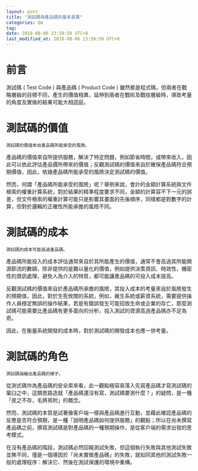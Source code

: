 ```yaml
---
layout: post
title: "測試碼與產品碼的基本差異"
categories: QA
tag: 
date: 2018-08-06 23:59:59 UTC+8 
last_modified_at: 2018-08-06 23:59:59 UTC+8 
---
```


# 前言

測試碼 ( Test Code ) 與產品碼 ( Product Code ) 雖然都是程式碼，但兩者在戰略層級的目標不同，產生的價值相異，延伸到兩者在戰術及戰技層級時，導致考量的角度及實做的結果可能大相逕庭。

# 測試碼的價值

    測試碼的價值來自產品碼所能承受的風險。

產品碼的價值來自所提供服務，解決了特定問題，例如節省時間，或帶來收入，因此可以依此評估產品價所帶來的價值；反觀測試碼的價值來自於確保產品碼符合預期價值，因此，依據產品碼所能承受的風險決定測試碼的價值。

然而，何謂「產品碼所能承受的風險」呢？舉例來說，會計的金額計算系統與文件檢索的權重計算系統，對於結果的精準程度要求不同，金額的計算容不下一元的誤差，但文件檢索的權重計算可能只是影響其畫面的先後順序，同樣都是對數字的計算，但對於邏輯的正確性所能承擔的風險不同。

# 測試碼的成本

    測試碼的成本可能高過產品碼。

產品碼所能投入的成本評估通常來自於其所能產生的價值，通常不會高過其所能開源節流的數額，除非提供的是難以量化的價值，例如提供決策資訊、時效性，機密性的資訊處理，避免人為介入的特質，都可能讓產品碼的可投入成本提高。

反觀測試碼的價值來自於產品碼所承擔的風險，其投入成本的考量來自於風險發生的預期值，因此，對於生死攸關的系統，例如，維生系統或薪資系統，需要提供操作人員穩定無誤的操作結果，若是有錯誤發生可能招致生命或企業的存亡，那麼測試碼可能需要比產品碼有更多面向的分析，投入測試的資源高過產品碼亦不足為奇。

因此，在衡量系統開發的成本時，對於測試碼的開發成本也應一併考量。

# 測試碼的角色

    測試碼描繪出產品碼的樣子。

從測式碼作為產品碼的安全索來看，此一觀點極容易落入先寫產品碼才寫測試碼的窠臼之中，這類思路造就「產品碼還沒有寫，測試碼要測什麼？」的疑問，是一種「皮之不存，毛將焉附」的概念。

然而，測試碼的本質是試著像客戶端一樣與產品碼進行互動，並藉此確認產品碼的反應是否符合預期，是一種「說明產品碼如何提供服務」的觀點；所以在尚未撰寫產品碼之前，撰寫測試碼是對產品碼的一種預期操作，是從客戶端的需求出發的思考模式。

在沒有產品碼的階段，測試碼必然回報測試失敗，但這個執行失敗與其他測試失敗並無不同，僅是一個導因於「尚未實做產品碼」的失敗，就如同其他的測試失敗一般的處理程序：解決它、然後在測試保護的環境中重構。